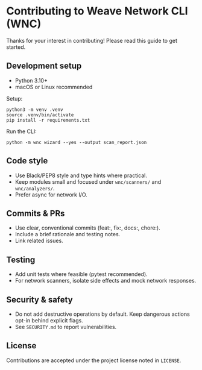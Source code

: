 # Contributing to Weave Network CLI (WNC)

Thanks for your interest in contributing! Please read this guide to get started.

## Development setup

- Python 3.10+
- macOS or Linux recommended

Setup:

```
python3 -m venv .venv
source .venv/bin/activate
pip install -r requirements.txt
```

Run the CLI:

```
python -m wnc wizard --yes --output scan_report.json
```

## Code style

- Use Black/PEP8 style and type hints where practical.
- Keep modules small and focused under `wnc/scanners/` and `wnc/analyzers/`.
- Prefer async for network I/O.

## Commits & PRs

- Use clear, conventional commits (feat:, fix:, docs:, chore:).
- Include a brief rationale and testing notes.
- Link related issues.

## Testing

- Add unit tests where feasible (pytest recommended).
- For network scanners, isolate side effects and mock network responses.

## Security & safety

- Do not add destructive operations by default. Keep dangerous actions opt-in behind explicit flags.
- See `SECURITY.md` to report vulnerabilities.

## License

Contributions are accepted under the project license noted in `LICENSE`.
